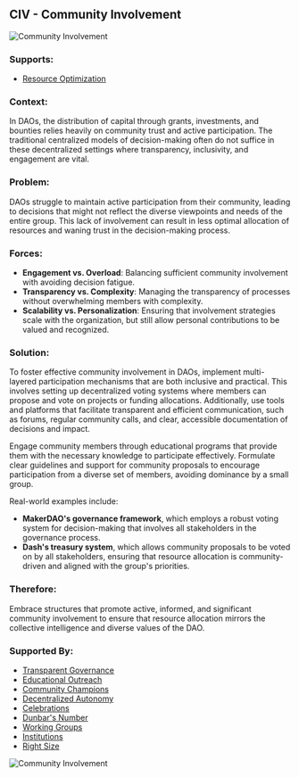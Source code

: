 ## CIV - Community Involvement

![Community Involvement](./output/illustrations/community_involvement.png)

### Supports:
* [Resource Optimization](./resource_optimization.html)

### Context:
In DAOs, the distribution of capital through grants, investments, and bounties relies heavily on community trust and active participation. The traditional centralized models of decision-making often do not suffice in these decentralized settings where transparency, inclusivity, and engagement are vital.

### Problem:
DAOs struggle to maintain active participation from their community, leading to decisions that might not reflect the diverse viewpoints and needs of the entire group. This lack of involvement can result in less optimal allocation of resources and waning trust in the decision-making process.

### Forces:
- **Engagement vs. Overload**: Balancing sufficient community involvement with avoiding decision fatigue.
- **Transparency vs. Complexity**: Managing the transparency of processes without overwhelming members with complexity.
- **Scalability vs. Personalization**: Ensuring that involvement strategies scale with the organization, but still allow personal contributions to be valued and recognized.

### Solution:
To foster effective community involvement in DAOs, implement multi-layered participation mechanisms that are both inclusive and practical. This involves setting up decentralized voting systems where members can propose and vote on projects or funding allocations. Additionally, use tools and platforms that facilitate transparent and efficient communication, such as forums, regular community calls, and clear, accessible documentation of decisions and impact.

Engage community members through educational programs that provide them with the necessary knowledge to participate effectively. Formulate clear guidelines and support for community proposals to encourage participation from a diverse set of members, avoiding dominance by a small group.

Real-world examples include:
- **MakerDAO's governance framework**, which employs a robust voting system for decision-making that involves all stakeholders in the governance process. 
- **Dash's treasury system**, which allows community proposals to be voted on by all stakeholders, ensuring that resource allocation is community-driven and aligned with the group's priorities.

### Therefore:
Embrace structures that promote active, informed, and significant community involvement to ensure that resource allocation mirrors the collective intelligence and diverse values of the DAO.

### Supported By:
* [Transparent Governance](./transparent_governance.html)
* [Educational Outreach](./educational_outreach.html)
* [Community Champions](./community_champions.html)
* [Decentralized Autonomy](./decentralized_autonomy.html)
* [Celebrations](./celebrations.html)
* [Dunbar's Number](./dunbars_number.html)
* [Working Groups](./working_groups.html)
* [Institutions](./institutions.html)
* [Right Size](./right_size.md)

![Community Involvement](./output/community_involvement_specific_graph.png)